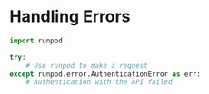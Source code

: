 # Handling Errors

```Python
import runpod

try:
    # Use runpod to make a request
except runpod.error.AuthenticationError as err:
    # Authentication with the API failed
```
